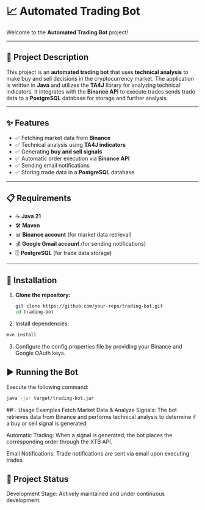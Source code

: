 # 📈 Automated Trading Bot

Welcome to the **Automated Trading Bot** project!

---

## 📌 Project Description
This project is an **automated trading bot** that uses **technical analysis** to make buy and sell decisions in the cryptocurrency market. The application is written in **Java** and utilizes the **TA4J** library for analyzing technical indicators. It integrates with the **Binance API** to execute trades sends trade data to a **PostgreSQL** database for storage and further analysis.

---

## ✨ Features
- ✅ Fetching market data from **Binance**
- ✅ Technical analysis using **TA4J indicators**
- ✅ Generating **buy and sell signals**
- ✅ Automatic order execution via **Binance API**
- ✅ Sending email notifications
- ✅ Storing trade data in a **PostgreSQL** database


---

## 📋 Requirements
- ☕ **Java 21**
- 🛠 **Maven**
- 📊 **Binance account** (for market data retrieval)
- 💰 **Google Gmail account** (for sending notifications)
- 🗄 **PostgreSQL** (for trade data storage)

---

## 🚀 Installation
1. **Clone the repository:**
   ```sh
   git clone https://github.com/your-repo/trading-bot.git
   cd trading-bot

2. Install dependencies:

 ```sh
mvn install   
```

3. Configure the config.properties file by providing your Binance and Google OAuth keys.


## ▶️ Running the Bot
Execute the following command:

 ```sh
java -jar target/trading-bot.jar
```

##💡 Usage Examples
Fetch Market Data & Analyze Signals:
The bot retrieves data from Binance and performs technical analysis to determine if a buy or sell signal is generated.

Automatic Trading:
When a signal is generated, the bot places the corresponding order through the XTB API.

Email Notifications:
Trade notifications are sent via email upon executing trades.

## 🔄 Project Status
Development Stage: Actively maintained and under continuous development.

